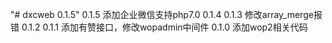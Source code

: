 "# dxcweb 0.1.5"
0.1.5 添加企业微信支持php7.0
0.1.4
0.1.3 修改array_merge报错
0.1.2
0.1.1
添加有赞接口，修改wopadmin中间件
0.1.0
添加wop2相关代码